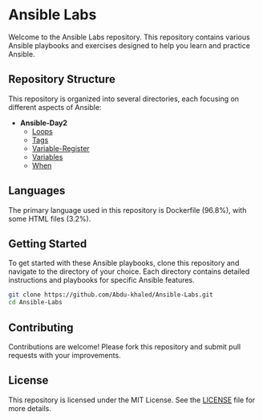 
# Ansible Labs

Welcome to the Ansible Labs repository. This repository contains various Ansible playbooks and exercises designed to help you learn and practice Ansible.

## Repository Structure

This repository is organized into several directories, each focusing on different aspects of Ansible:

- **Ansible-Day2**
  - [Loops](https://github.com/Abdu-khaled/Ansible-Labs/tree/main/Ansible-Day2/Loops)
  - [Tags](https://github.com/Abdu-khaled/Ansible-Labs/tree/main/Ansible-Day2/Tags)
  - [Variable-Register](https://github.com/Abdu-khaled/Ansible-Labs/tree/main/Ansible-Day2/Variable-Register)
  - [Variables](https://github.com/Abdu-khaled/Ansible-Labs/tree/main/Ansible-Day2/Variables)
  - [When](https://github.com/Abdu-khaled/Ansible-Labs/tree/main/Ansible-Day2/When)

## Languages

The primary language used in this repository is Dockerfile (96.8%), with some HTML files (3.2%).

## Getting Started

To get started with these Ansible playbooks, clone this repository and navigate to the directory of your choice. Each directory contains detailed instructions and playbooks for specific Ansible features.

```sh
git clone https://github.com/Abdu-khaled/Ansible-Labs.git
cd Ansible-Labs
```

## Contributing

Contributions are welcome! Please fork this repository and submit pull requests with your improvements.

## License

This repository is licensed under the MIT License. See the [LICENSE](LICENSE) file for more details.
